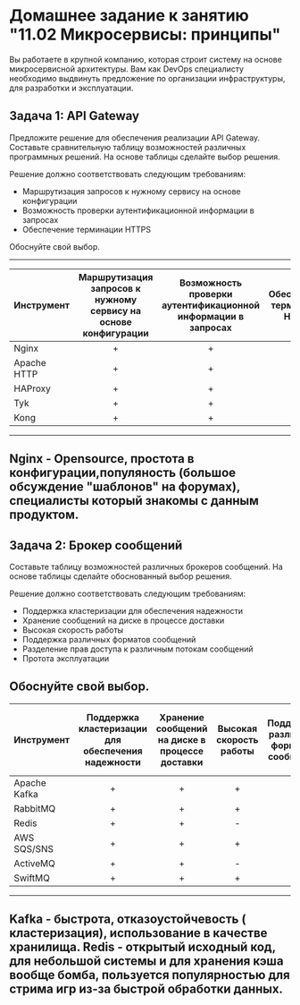 
# Домашнее задание к занятию "11.02 Микросервисы: принципы"

Вы работаете в крупной компанию, которая строит систему на основе микросервисной архитектуры.
Вам как DevOps специалисту необходимо выдвинуть предложение по организации инфраструктуры, для разработки и эксплуатации.

## Задача 1: API Gateway 

Предложите решение для обеспечения реализации API Gateway. Составьте сравнительную таблицу возможностей различных программных решений. На основе таблицы сделайте выбор решения.

Решение должно соответствовать следующим требованиям:
- Маршрутизация запросов к нужному сервису на основе конфигурации
- Возможность проверки аутентификационной информации в запросах
- Обеспечение терминации HTTPS

Обоснуйте свой выбор.

---
| Инструмент        | Маршрутизация запросов к нужному сервису на основе конфигурации           | Возможность проверки аутентификационной информации в запросах  |Обеспечение терминации HTTPS           |
| :---------- |:-----:| :-----: | :-----: |
| Nginx       |  +  |  +  |  +  |
| Apache HTTP |  +  |  +  |  +  |
| HAProxy     |  +  |  +  |  +  |
| Tyk         |  +  |  +  |  +  |
| Kong        |  +  |  +  |  +  |
---
Nginx - Opensource, простота в конфигурации,популяность (большое обсуждение "шаблонов" на форумах), специалисты который знакомы с данным продуктом.
---
## Задача 2: Брокер сообщений

Составьте таблицу возможностей различных брокеров сообщений. На основе таблицы сделайте обоснованный выбор решения.

Решение должно соответствовать следующим требованиям:
- Поддержка кластеризации для обеспечения надежности
- Хранение сообщений на диске в процессе доставки
- Высокая скорость работы
- Поддержка различных форматов сообщений
- Разделение прав доступа к различным потокам сообщений
- Протота эксплуатации

Обоснуйте свой выбор.
---
| Инструмент        | Поддержка кластеризации для обеспечения надежности | Хранение сообщений на диске в процессе доставки |Высокая скорость работы | Поддержка различных форматов сообщений | Разделение прав доступа к различным потокам сообщений | Простота эксплуатации |
| :---------- |:-----:| :-----: | :-----: | :-----: | :-----: | :-----: |
| Apache Kafka   |  +  |  +  |  +  |  +  |  +  |  +  |
| RabbitMQ       |  +  |  +  |  +  |  +  |  +  |  +  |
| Redis          |  +  |  +  |  -  |  +  |  +  |  +  |
| AWS SQS/SNS    |  +  |  +  |  +  |  +  |  +  |  +  |
| ActiveMQ       |  +  |  +  |  -  |  -  |  +  |  +  |
| SwiftMQ        |  +  |  +  |  +  |  +  |  +  |  -  |
---
Kafka - быстрота, отказоустойчевость ( кластеризация), использование в качестве хранилища.
Redis - открытый исходный код, для небольшой системы и для хранения кэша вообще бомба, пользуется популярностью для стрима игр из-за быстрой обработки данных.
---
